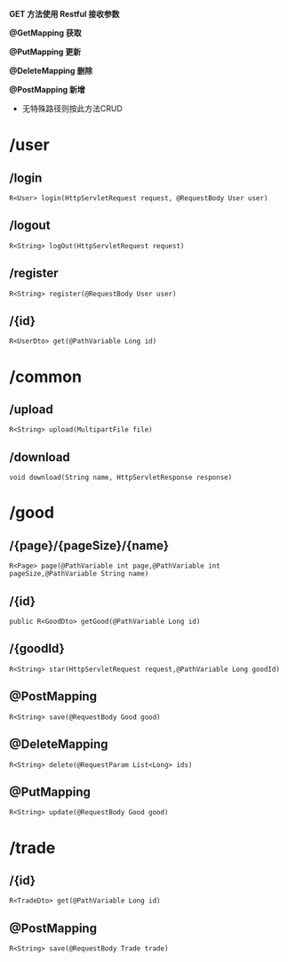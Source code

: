 **GET 方法使用 Restful 接收参数**

**@GetMapping 获取**

**@PutMapping 更新**

**@DeleteMapping 删除**

**@PostMapping 新增**

* 无特殊路径则按此方法CRUD

# /user

## /login

```
R<User> login(HttpServletRequest request, @RequestBody User user)
```

## /logout

```
R<String> logOut(HttpServletRequest request)
```

## /register

```
R<String> register(@RequestBody User user)
```

## /{id}

```
R<UserDto> get(@PathVariable Long id)
```

# /common

## /upload

```
R<String> upload(MultipartFile file)
```

## /download

```
void download(String name, HttpServletResponse response)
```

# /good

## /{page}/{pageSize}/{name}

```
R<Page> page(@PathVariable int page,@PathVariable int pageSize,@PathVariable String name)
```

## /{id}

```
public R<GoodDto> getGood(@PathVariable Long id)
```

## /{goodId}

```
R<String> star(HttpServletRequest request,@PathVariable Long goodId)
```

## @PostMapping

```
R<String> save(@RequestBody Good good)
```

## @DeleteMapping

```
R<String> delete(@RequestParam List<Long> ids)
```

## @PutMapping

```
R<String> update(@RequestBody Good good)
```

# /trade

## /{id}

```
R<TradeDto> get(@PathVariable Long id)
```

## @PostMapping

```
R<String> save(@RequestBody Trade trade)
```